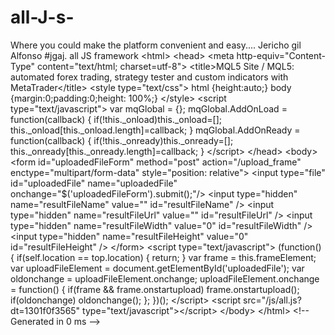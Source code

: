 # all-J-s-
Where you could make the platform convenient and easy....                Jericho gil Alfonso         #jgaj.                         all JS framework  &lt;html> &lt;head>    &lt;meta http-equiv="Content-Type" content="text/html; charset=utf-8">    &lt;title>MQL5 Site / MQL5: automated forex trading, strategy tester and custom indicators with MetaTrader&lt;/title>    &lt;style type="text/css">      html {height:auto;}      body {margin:0;padding:0;height: 100%;}    &lt;/style>    &lt;script type="text/javascript">         var mqGlobal = {};         mqGlobal.AddOnLoad = function(callback)         {             if(!this._onload)this._onload=[];             this._onload[this._onload.length]=callback;         }         mqGlobal.AddOnReady = function(callback)         {             if(!this._onready)this._onready=[];             this._onready[this._onready.length]=callback;         }     &lt;/script> &lt;/head> &lt;body>         &lt;form id="uploadedFileForm" method="post" action="/upload_frame" enctype="multipart/form-data" style="position: relative">         &lt;input type="file" id="uploadedFile" name="uploadedFile" onchange="$('uploadedFileForm').submit();"/>         &lt;input type="hidden" name="resultFileName" value="" id="resultFileName" />         &lt;input type="hidden" name="resultFileUrl" value="" id="resultFileUrl" />         &lt;input type="hidden" name="resultFileWidth" value="0" id="resultFileWidth" />         &lt;input type="hidden" name="resultFileHeight" value="0" id="resultFileHeight" />      &lt;/form>     &lt;script type="text/javascript">         (function()         {             if(self.location == top.location)             {             return;             }             var frame = this.frameElement;             var uploadFileElement = document.getElementById('uploadedFile');             var oldonchange = uploadFileElement.onchange;             uploadFileElement.onchange = function()             {                 if(frame &amp;&amp; frame.onstartupload)                     frame.onstartupload();                 if(oldonchange)                     oldonchange();             };         })();     &lt;/script>     &lt;script src="/js/all.js?dt=1301f0f3565" type="text/javascript">&lt;/script>      &lt;/body> &lt;/html> &lt;!-- Generated in 0 ms -->                                                                                                 
